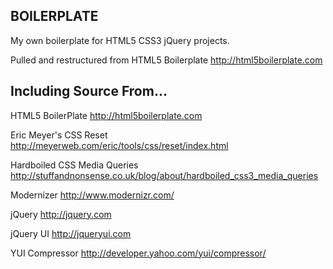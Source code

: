 BOILERPLATE
--------------------------------------------------------------------------------
My own boilerplate for HTML5 CSS3 jQuery projects.

Pulled and restructured from HTML5 Boilerplate <http://html5boilerplate.com>


Including Source From...
--------------------------------------------------------------------------------
HTML5 BoilerPlate
<http://html5boilerplate.com>

Eric Meyer's CSS Reset
<http://meyerweb.com/eric/tools/css/reset/index.html>

Hardboiled CSS Media Queries
<http://stuffandnonsense.co.uk/blog/about/hardboiled_css3_media_queries>

Modernizer
<http://www.modernizr.com/>

jQuery
<http://jquery.com>

jQuery UI
<http://jqueryui.com>

YUI Compressor
<http://developer.yahoo.com/yui/compressor/>

